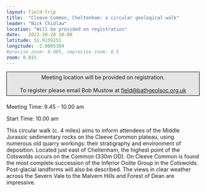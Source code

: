 ```yaml
---
layout: field-trip
title:  "Cleeve Common, Cheltenham: a circular geological walk"
leader: "Nick Chidlaw"
location: "Will be provided on registration"
date:   2023-10-28 10:00
latitude: 51.9159151
longitude: -2.0005384
#precise zoom: 0.005, imprecise zoom: 0.5
zoom: 0.015
---
```

<div style="    border: 1px solid black;
    padding: 5px;
    background-color: #e5e5e5;
    max-width: 600px;
    text-align: center;
    margin: auto; margin-bottom: 20px;">Meeting location will be provided on registration.<br><br>To register please email Bob Mustow at <a href="mailto:field@bathgeolsoc.org.uk">field@bathgeolsoc.org.uk</a></div>

Meeting Time:  9.45 - 10.00 am

Start Time: 10.00 am 
	
This circular walk (c. 4 miles) aims to inform attendees of the Middle Jurassic sedimentary rocks on the Cleeve Common plateau, using numerous old quarry workings: their stratigraphy and environment of deposition. Located just east of Cheltenham, the highest point of the Cotswolds occurs on the Common (330m OD). On Cleeve Common is found the most complete succession of the Inferior Oolite Group in the Cotswolds. Post-glacial landforms will also be described. The views in clear weather across the Severn Vale to the Malvern Hills and Forest of Dean are impressive.